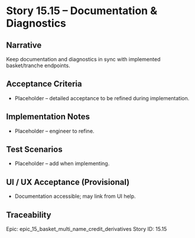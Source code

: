 # Story 15.15 – Documentation & Diagnostics

## Narrative
Keep documentation and diagnostics in sync with implemented basket/tranche endpoints.

## Acceptance Criteria
- Placeholder – detailed acceptance to be refined during implementation.

## Implementation Notes
- Placeholder – engineer to refine.

## Test Scenarios
- Placeholder – add when implementing.

## UI / UX Acceptance (Provisional)
- Documentation accessible; may link from UI help.

## Traceability
Epic: epic_15_basket_multi_name_credit_derivatives
Story ID: 15.15
